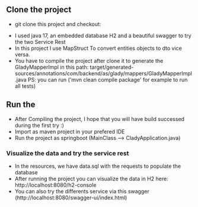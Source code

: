 ## Clone the project

- git clone this project and checkout:
* I used java 17, an embedded database H2 and a beautiful swagger to try the two Service Rest
* In this project I use MapStruct To convert entities objects to dto vice versa.
* You have to compile the project after clone it to generate the GladyMapperImpl
	in this path: target/generated-sources/annotations/com/backend/as/glady/mappers/GladyMapperImpl.java
   PS: you can run ('mvn clean compile package' for example to run all tests)

## Run the 

* After Compiling the project, I hope that you will have build successed during the first try :) 
* Import as maven project in your prefered IDE 
* Run the project as springboot (MainClass --> CladyApplication.java)

### Visualize the data and try the service rest

* In the resources, we have data.sql with the requests to populate the database
* After running the project you can visualize the data in H2 here: http://localhost:8080/h2-console
* You can also try the differents service via this swagger (http://localhost:8080/swagger-ui/index.html)


